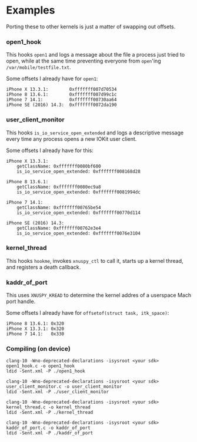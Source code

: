 # Examples
Porting these to other kernels is just a matter of swapping out offsets.

### open1_hook
This hooks `open1` and logs a message about the file a process just tried
to open, while at the same time preventing everyone from `open`'ing
`/var/mobile/testfile.txt`.

Some offsets I already have for `open1`:

```
iPhone X 13.3.1:        0xfffffff007d70534
iPhone 8 13.6.1:        0xfffffff007d99c1c
iPhone 7 14.1:          0xfffffff00730aa64
iPhone SE (2016) 14.3:  0xfffffff0072da190
```

### user_client_monitor
This hooks `is_io_service_open_extended` and logs a descriptive message every
time any process opens a new IOKit user client.

Some offsets I already have for this:

```
iPhone X 13.3.1:
    getClassName: 0xfffffff0080bf600
    is_io_service_open_extended: 0xfffffff008168d28

iPhone 8 13.6.1:
    getClassName: 0xfffffff0080ec9a8
    is_io_service_open_extended: 0xfffffff0081994dc

iPhone 7 14.1:
    getClassName: 0xfffffff00765be54
    is_io_service_open_extended: 0xfffffff00770d114

iPhone SE (2016) 14.3:
    getClassName: 0xfffffff00762e3e4
    is_io_service_open_extended: 0xfffffff0076e3104
```

### kernel_thread
This hooks `hookme`, invokes `xnuspy_ctl` to call it, starts up a kernel
thread, and registers a death callback.

### kaddr_of_port
This uses `XNUSPY_KREAD` to determine the kernel addres of a userspace
Mach port handle.

Some offsets I already have for `offsetof(struct task, itk_space)`:

```
iPhone 8 13.6.1: 0x320
iPhone X 13.3.1: 0x320
iPhone 7 14.1:   0x330
```

### Compiling (on device)
```
clang-10 -Wno-deprecated-declarations -isysroot <your sdk> open1_hook.c -o open1_hook
ldid -Sent.xml -P ./open1_hook
```

```
clang-10 -Wno-deprecated-declarations -isysroot <your sdk> user_client_monitor.c -o user_client_monitor
ldid -Sent.xml -P ./user_client_monitor
```

```
clang-10 -Wno-deprecated-declarations -isysroot <your sdk> kernel_thread.c -o kernel_thread
ldid -Sent.xml -P ./kernel_thread
```

```
clang-10 -Wno-deprecated-declarations -isysroot <your sdk> kaddr_of_port.c -o kaddr_of_port 
ldid -Sent.xml -P ./kaddr_of_port
```
